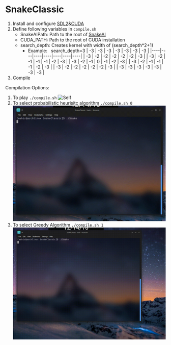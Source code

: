 # SnakeClassic

1. Install and configure <a href="https://wiki.libsdl.org/Installation" target="_blank">SDL2</a>&amp;<a
    href="https://developer.nvidia.com/cuda-downloads" target="_blank">CUDA</a>
2. Define following variables in ``compile.sh``
   * SnakeAIPath: Path to the root of [SnakeAI](https://github.com/mahir1010/SnakeAI)
   * CUDA_PATH: Path to the root of CUDA installation
   * search_depth: Creates kernel with width of (search_depth*2+1)
        * Example: &nbsp; search_depth=3
           | -3 | -3 | -3 | -3 | -3 | -3 | -3 |
           |----|----|----|----|----|----|----|
           | -3 | -2 | -2 | -2 | -2 | -2 | -3 |
           | -3 | -2 | -1 | -1 | -1 | -2 | -3 |
           | -3 | -2 | -1 | 0  | -1 | -2 | -3 |
           | -3 | -2 | -1 | -1 | -1 | -2 | -3 |
           | -3 | -2 | -2 | -2 | -2 | -2 | -3 |
           | -3 | -3 | -3 | -3 | -3 | -3 | -3 |
3. Compile


Compilation Options:
1. To play ```./compile.sh```
![Self](https://raw.githubusercontent.com/mahir1010/SnakeClassic/screenshot/SnakeClassic.gif)
2. To select probabilistic heurisitc algorithm ```./compile.sh 0```
![prob](https://raw.githubusercontent.com/mahir1010/SnakeAI/screenshot/Probabilistic%20Heuristic.gif)
3. To select Greedy Algorithm ```./compile.sh 1```
![greedy locally optimum](https://raw.githubusercontent.com/mahir1010/SnakeAI/screenshot/locally%20optimum.gif)